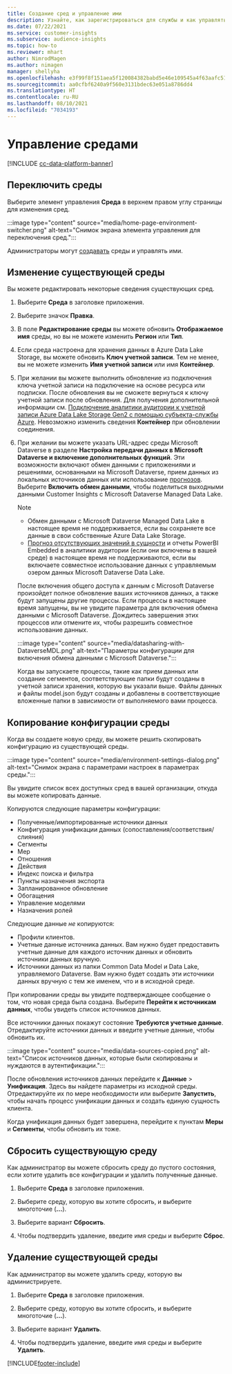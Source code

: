 ```yaml
---
title: Создание сред и управление ими
description: Узнайте, как зарегистрироваться для службы и как управлять средами.
ms.date: 07/22/2021
ms.service: customer-insights
ms.subservice: audience-insights
ms.topic: how-to
ms.reviewer: mhart
author: NimrodMagen
ms.author: nimagen
manager: shellyha
ms.openlocfilehash: e3f99f8f151aea5f120084382babd5e46e109545a4f63aafc51c3ecb1400cc33
ms.sourcegitcommit: aa0cfbf6240a9f560e3131bdec63e051a8786dd4
ms.translationtype: HT
ms.contentlocale: ru-RU
ms.lasthandoff: 08/10/2021
ms.locfileid: "7034193"
---
```

# <a name="manage-environments"></a>Управление средами

[!INCLUDE [cc-data-platform-banner](../includes/cc-data-platform-banner.md)]

## <a name="switch-environments"></a>Переключить среды

Выберите элемент управления **Среда** в верхнем правом углу страницы для изменения сред.

:::image type="content" source="media/home-page-environment-switcher.png" alt-text="Снимок экрана элемента управления для переключения сред.":::

Администраторы могут [создавать](get-started-paid.md) среды и управлять ими.

## <a name="edit-an-existing-environment"></a>Изменение существующей среды

Вы можете редактировать некоторые сведения существующих сред.

1.  Выберите **Среда** в заголовке приложения.

2.  Выберите значок **Правка**.

3. В поле **Редактирование среды** вы можете обновить **Отображаемое имя** среды, но вы не можете изменить **Регион** или **Тип**.

4. Если среда настроена для хранения данных в Azure Data Lake Storage, вы можете обновить **Ключ учетной записи**. Тем не менее, вы не можете изменить **Имя учетной записи** или имя **Контейнер**.

5. При желании вы можете выполнить обновление из подключения ключа учетной записи на подключение на основе ресурса или подписки. После обновления вы не сможете вернуться к ключу учетной записи после обновления. Для получения дополнительной информации см. [Подключение аналитики аудитории к учетной записи Azure Data Lake Storage Gen2 с помощью субъекта-службы Azure](connect-service-principal.md). Невозможно изменить сведения **Контейнер** при обновлении соединения.

6. При желании вы можете указать URL-адрес среды Microsoft Dataverse в разделе **Настройка передачи данных в Microsoft Dataverse и включение дополнительных функций**. Эти возможности включают обмен данными с приложениями и решениями, основанными на Microsoft Dataverse, прием данных из локальных источников данных или использование [прогнозов](predictions.md). Выберите **Включить обмен данными**, чтобы поделиться выходными данными Customer Insights с Microsoft Dataverse Managed Data Lake.

   > [!NOTE]
   > - Обмен данными с Microsoft Dataverse Managed Data Lake в настоящее время не поддерживается, если вы сохраняете все данные в свои собственные Azure Data Lake Storage.
   > - [Прогноз отсутствующих значений в сущности](predictions.md) и отчеты PowerBI Embedded в аналитики аудитории (если они включены в вашей среде) в настоящее время не поддерживаются, если вы включаете совместное использование данных с управляемым озером данных Microsoft Dataverse Data Lake.

   После включения общего доступа к данным с Microsoft Dataverse произойдет полное обновление ваших источников данных, а также будут запущены другие процессы. Если процессы в настоящее время запущены, вы не увидите параметра для включения обмена данными с Microsoft Dataverse. Дождитесь завершения этих процессов или отмените их, чтобы разрешить совместное использование данных. 
   
   :::image type="content" source="media/datasharing-with-DataverseMDL.png" alt-text="Параметры конфигурации для включения обмена данными с Microsoft Dataverse.":::
   
   Когда вы запускаете процессы, такие как прием данных или создание сегментов, соответствующие папки будут созданы в учетной записи хранения, которую вы указали выше. Файлы данных и файлы model.json будут созданы и добавлены в соответствующие вложенные папки в зависимости от выполняемого вами процесса.

## <a name="copy-the-environment-configuration"></a>Копирование конфигурации среды

Когда вы создаете новую среду, вы можете решить скопировать конфигурацию из существующей среды. 

:::image type="content" source="media/environment-settings-dialog.png" alt-text="Снимок экрана с параметрами настроек в параметрах среды.":::

Вы увидите список всех доступных сред в вашей организации, откуда вы можете копировать данные.

Копируются следующие параметры конфигурации:

- Полученные/импортированные источники данных
- Конфигурация унификации данных (сопоставления/соответствия/слияния)
- Сегменты
- Мер
- Отношения
- Действия
- Индекс поиска и фильтра
- Пункты назначения экспорта
- Запланированное обновление
- Обогащения
- Управление моделями
- Назначения ролей

Следующие данные *не* копируются:

- Профили клиентов.
- Учетные данные источника данных. Вам нужно будет предоставить учетные данные для каждого источник данных и обновить источники данных вручную.
- Источники данных из папки Common Data Model и Data Lake, управляемого Dataverse. Вам нужно будет создать эти источники данных вручную с тем же именем, что и в исходной среде.

При копировании среды вы увидите подтверждающее сообщение о том, что новая среда была создана. Выберите **Перейти к источникам данных**, чтобы увидеть список источников данных.

Все источники данных покажут состояние **Требуются учетные данные**. Отредактируйте источники данных и введите учетные данные, чтобы обновить их.

:::image type="content" source="media/data-sources-copied.png" alt-text="Список источников данных, которые были скопированы и нуждаются в аутентификации.":::

После обновления источников данных перейдите к **Данные** > **Унификация**. Здесь вы найдете параметры из исходной среды. Отредактируйте их по мере необходимости или выберите **Запустить**, чтобы начать процесс унификации данных и создать единую сущность клиента.

Когда унификация данных будет завершена, перейдите к пунктам **Меры** и **Сегменты**, чтобы обновить их тоже.

## <a name="reset-an-existing-environment"></a>Сбросить существующую среду

Как администратор вы можете сбросить среду до пустого состояния, если хотите удалить все конфигурации и удалить полученные данные.

1.  Выберите **Среда** в заголовке приложения. 

2.  Выберите среду, которую вы хотите сбросить, и выберите многоточие (**...**). 

3. Выберите вариант **Сбросить**. 

4.  Чтобы подтвердить удаление, введите имя среды и выберите **Сброс**.

## <a name="delete-an-existing-environment"></a>Удаление существующей среды

Как администратор вы можете удалить среду, которую вы администрируете.

1.  Выберите **Среда** в заголовке приложения.

2.  Выберите среду, которую вы хотите сбросить, и выберите многоточие (**...**). 

3. Выберите вариант **Удалить**. 

4.  Чтобы подтвердить удаление, введите имя среды и выберите **Удалить**.


[!INCLUDE[footer-include](../includes/footer-banner.md)]
